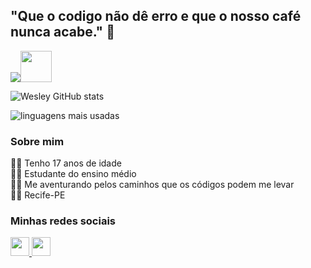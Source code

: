 <h2>"Que o codigo não dê erro e que o nosso café nunca acabe." 🙏</h2>

<img src='https://c.tenor.com/NeJfHqkmdMIAAAAi/tux-linux-penguin.gif'></img><img src='https://monophy.com/media/kUGK2fwgL5kTXmzvlC/monophy.gif' width='50'></img>

![Wesley GitHub stats](https://github-readme-stats.vercel.app/api?username=Wesley-Breno&show_icons=true&theme=midnight-purple)
  
![linguagens mais usadas](https://github-readme-stats.vercel.app/api/top-langs/?username=Wesley-Breno&layout=compact&theme=midnight-purple)

<h3> Sobre mim </h3>

<p>
  👩‍💻 Tenho 17 anos de idade<br>
  👩‍💻 Estudante do ensino médio<br>
  👩‍💻 Me aventurando pelos caminhos que os códigos podem me levar<br>
  👩‍💻 Recife-PE
</p>

<h3>
  Minhas redes sociais
</h3>
  
<a href='https://www.linkedin.com/in/wesley-breno-ba2b33208/'  target="_blank">
  <img src='https://cdn-icons-png.flaticon.com/512/174/174857.png' height='30px'<img/>
</a>
<a href='https://www.instagram.com/_wesleybreno_/'  target="_blank">
  <img src='https://upload.wikimedia.org/wikipedia/commons/thumb/a/a5/Instagram_icon.png/1024px-Instagram_icon.png' height='30px'>
</a>
